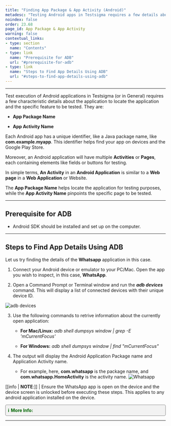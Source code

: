 ```yaml
---
title: "Finding App Package & App Activity (Android)"
metadesc: "Testing Android apps in Testsigma requires a few details about the app in order to locate and test activity in app. This article discusses finding app package & activity"
noindex: false
order: 23.68
page_id: App Package & App Activity
warning: false
contextual_links:
- type: section
  name: "Contents"
- type: link
  name: "Prerequisite for ADB"
  url: "#prerequisite-for-adb"
- type: link
  name: "Steps to Find App Details Using ADB"
  url: "#steps-to-find-app-details-using-adb"
---
```


---

Test execution of Android applications in Testsigma (or in General) requires a few characteristic details about the application to locate the application and the specific feature to be tested. They are:

- **App Package Name**

- **App Activity Name**

Each Android app has a unique identifier, like a Java package name, like **com.example.myapp**. This identifier helps find your app on devices and the Google Play Store.

Moreover, an Android application will have multiple **Activities** or **Pages**, each containing elements like fields or buttons for testing. 

In simple terms, **An Activity** in an **Android Application** is similar to a **Web page** in a **Web Application** or Website.

The **App Package Name** helps locate the application for testing purposes, while the **App Activity Name** pinpoints the specific page to be tested.


---

## **Prerequisite for ADB**

- Android SDK should be installed and set up on the computer.

---

## **Steps to Find App Details Using ADB**

Let us try finding the details of the **Whatsapp** application in this case.

1. Connect your Android device or emulator to your PC/Mac. Open the app you wish to inspect, in this case, **WhatsApp**.

2. Open a Command Prompt or Terminal window and run the ***adb devices*** command. This will display a list of connected devices with their unique device ID.

![adb devices](https://s3.amazonaws.com/static-docs.testsigma.com/new_images/projects/applications/apppkgdtlcmd.png)


3. Use the following commands to retrive information about the currently open application:

    - **For Mac/Linux:** *adb shell dumpsys window | grep -E 'mCurrentFocus'*

    - **For Windows:** *adb shell dumpsys window | find "mCurrentFocus"*

4. The output will display the Android Application Package name and Application Activity name. 

    - For example, here, **com.whatsapp** is the package name, and **com.whatsapp.HomeActivity** is the activity name.
      ![Whatsapp](https://s3.amazonaws.com/static-docs.testsigma.com/new_images/projects/applications/apppkgdtlsret.png)

[[info | **NOTE**:]]
| Ensure the WhatsApp app is open on the device and the device screen is unlocked before executing these steps. This applies to any android application installed on the device.


<details style="border: 1px solid gray; border-radius: 4px; padding: 0.5em; margin: 0.5em 0; background-color: #f2f2f2;">
  <summary style="color: darkgreen; font-weight: bold; list-style: none;" onclick="if(this.parentNode.open) this.parentNode.style.border='1px solid gray'; else this.parentNode.style.border='none';">
    <span style="margin-right: 5px;">ℹ️</span>More Info:
  </summary><br>
The package name can also be verified by tapping <b>More Details</b> on the app's Google Play Store page.

</details>

---